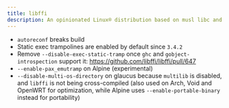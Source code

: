 ```yaml
---
title: libffi
description: An opinionated Linux® distribution based on musl libc and toybox
---
```


- `autoreconf` breaks build
- Static exec trampolines are enabled by default since `3.4.2`
- Remove `--disable-exec-static-tramp` once `ghc` and `gobject-introspection` support it: https://github.com/libffi/libffi/pull/647
- `--enable-pax_emutramp` on Alpine (experimental)
- `--disable-multi-os-directory` on glaucus because `multilib` is disabled, and `libffi` is not being cross-compiled (also used on Arch, Void and OpenWRT for optimization, while Alpine uses `--enable-portable-binary` instead for portability)
